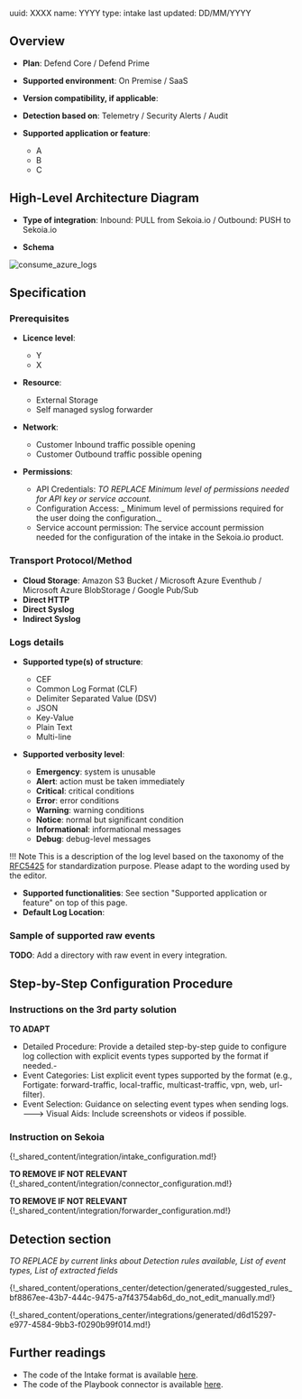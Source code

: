 uuid: XXXX
name: YYYY
type: intake
last updated: DD/MM/YYYY

## Overview

- **Plan**: Defend Core / Defend Prime
- **Supported environment**: On Premise / SaaS
- **Version compatibility, if applicable**:

- **Detection based on**: Telemetry / Security Alerts / Audit
- **Supported application or feature**:
    - A
    - B
    - C


## High-Level Architecture Diagram

- **Type of integration**: Inbound: PULL from Sekoia.io / Outbound: PUSH to Sekoia.io

- **Schema**

![consume_azure_logs](/assets/integration/integration_catalog/<techno_name>/image.png)

## Specification

### Prerequisites

- **Licence level**:
    - Y
    - X

- **Resource**:
    - External Storage
    - Self managed syslog forwarder

- **Network**:
    - Customer Inbound traffic possible opening
    - Customer Outbound traffic possible opening

- **Permissions**:
    - API Credentials: _TO REPLACE Minimum level of permissions needed for API key or service account._
    - Configuration Access:  _ Minimum level of permissions required for the user doing the configuration._
    - Service account permission: The service account permission needed  for the configuration of the intake in the Sekoia.io product.

### Transport Protocol/Method

- **Cloud Storage**: Amazon S3 Bucket / Microsoft Azure Eventhub / Microsoft Azure BlobStorage / Google Pub/Sub
- **Direct HTTP**
- **Direct Syslog**
- **Indirect Syslog**

### Logs details

- **Supported type(s) of structure**:
    - CEF
    - Common Log Format (CLF)
    - Delimiter Separated Value (DSV)
    - JSON
    - Key-Value
    - Plain Text
    - Multi-line

- **Supported verbosity level**:
    - **Emergency**: system is unusable
    - **Alert**: action must be taken immediately
    - **Critical**: critical conditions
    - **Error**: error conditions
    - **Warning**: warning conditions
    - **Notice**: normal but significant condition
    - **Informational**: informational messages
    - **Debug**: debug-level messages

!!! Note
    This is a description of the log level based on the taxonomy of the [RFC5425](https://datatracker.ietf.org/doc/html/rfc5424) for standardization purpose. Please adapt to the wording used by the editor.

- **Supported functionalities**: See section "Supported application or feature" on top of this page.
- **Default Log Location**:

### Sample of supported raw events

**TODO**: Add a directory with raw event in every integration.

## Step-by-Step Configuration Procedure

### Instructions on the 3rd party solution

__TO ADAPT__
- Detailed Procedure: Provide a detailed step-by-step guide to configure log collection with explicit events types supported by the format if needed.-
- Event Categories: List explicit event types supported by the format (e.g., Fortigate: forward-traffic, local-traffic, multicast-traffic, vpn, web, url-filter).
- Event Selection: Guidance on selecting event types when sending logs.
---> Visual Aids: Include screenshots or videos if possible.

### Instruction on Sekoia

{!_shared_content/integration/intake_configuration.md!}

__TO REMOVE IF NOT RELEVANT__
{!_shared_content/integration/connector_configuration.md!}

__TO REMOVE IF NOT RELEVANT__
{!_shared_content/integration/forwarder_configuration.md!}

## Detection section

_TO REPLACE by current links about Detection rules available, List of event types, List of extracted fields_

{!_shared_content/operations_center/detection/generated/suggested_rules_bf8867ee-43b7-444c-9475-a7f43754ab6d_do_not_edit_manually.md!}

{!_shared_content/operations_center/integrations/generated/d6d15297-e977-4584-9bb3-f0290b99f014.md!}

## Further readings

- The code of the Intake format is available [here](https://github.com/SEKOIA-IO/intake-formats/tree/main/__CHANGE_ME__).
- The code of the Playbook connector is available [here](https://github.com/SEKOIA-IO/automation-library/tree/main/__CHANGE_ME__).

